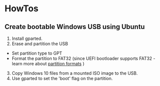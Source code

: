 # HowTos

## Create bootable Windows USB using Ubuntu

1. Install gparted.
2. Erase and partition the USB
* Set partition type to GPT
* Format the partition to FAT32 (since UEFI bootloader supports FAT32 - learn more about [partition formats](http://www.howtogeek.com/235596/whats-the-difference-between-fat32-exfat-and-ntfs/) )
3. Copy Windows 10 files from a mounted ISO image to the USB.
4. Use gparted to set the 'boot' flag on the partition.
